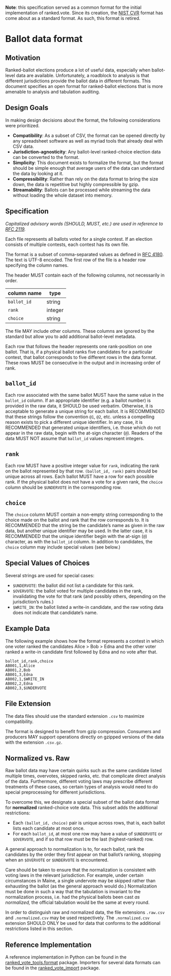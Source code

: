 **Note**: this specification served as a common format for the initial implementation of ranked.vote. Since its creation, the [NIST CVR](https://www.nist.gov/publications/cast-vote-records-common-data-format-specification-version-10) format has come about as a standard format. As such, this format is retired.

# Ballot data format

## Motivation

Ranked-ballot elections produce a lot of useful data, especially when ballot-level data are available. Unfortunately, a roadblock to analysis is that different jurisdictions provide the ballot data in different formats. This document specifies an open format for ranked-ballot elections that is more amenable to analysis and tabulation auditing.

## Design Goals

In making design decisions about the format, the following considerations were prioritized.

- **Compatibility**: As a subset of CSV, the format can be opened directly by any spreadsheet software as well as myriad tools that already deal with CSV data.
- **Jurisdiction-agnosticity**: Any ballot-level ranked-choice election data can be converted to the format.
- **Simplicity**: This document exists to formalize the format, but the format should be simple enough that average users of the data can understand the data by looking at it.
- **Compressibility**: Rather than rely on the data format to bring the size down, the data is repetitive but highly compressible by gzip.
- **Streamability**: Ballots can be processed while streaming the data without loading the whole dataset into memory.

## Specification

*Capitalized advisory words (SHOULD, MUST, etc.) are used in reference to [RFC 2119](https://www.ietf.org/rfc/rfc2119.txt).*

Each file represents all ballots voted for a single contest. If an election consists of multiple contests, each contest has its own file.

The format is a subset of comma-separated values as defined in [RFC 4180](https://www.ietf.org/rfc/rfc4180.txt). The text is UTF-8 encoded. The first row of the file is a header row specifying the column names.

The header MUST contain each of the following columns, not necessarily in order.

| column name   | type    |
|---------------|---------|
| `ballot_id`   | string  |
| `rank`        | integer |
| `choice`      | string  |

The file MAY include other columns. These columns are ignored by the standard but allow you to add additional ballot-level metadata.

Each row that follows the header represents one rank-position on one ballot. That is, if a physical ballot ranks five candidates for a particular contest, that ballot corresponds to five different rows in the data format. These rows MUST be consecutive in the output and in increasing order of rank.

## `ballot_id`

Each row associated with the same ballot MUST have the same value in the `ballot_id` column. If an appropriate identifier (e.g. a ballot number) is provided in the raw data, it SHOULD be used verbatim. Otherwise, it is acceptable to generate a unique string for each ballot. It is RECOMMENDED that these strings follow the convention `@1`, `@2`, etc. unless a compelling reason exists to pick a different unique identifier. In any case, it is RECOMMENDED that generated unique identifiers, i.e. those which do not appear in the raw data, begin with the at-sign character (`@`). Readers of the data MUST NOT assume that `ballot_id` values represent integers.

## `rank`

Each row MUST have a positive integer value for `rank`, indicating the rank on the ballot represented by that row. `(ballot_id, rank)` pairs should be unique across all rows. Each ballot MUST have a row for each possible rank. If the physical ballot does not have a vote for a given rank, the `choice` column should be `$UNDERVOTE` in the corresponding row.

## `choice`

The `choice` column MUST contain a non-empty string corresponding to the choice made on the ballot and rank that the row corresponds to. It is RECOMMENDED that the string be the candidate’s name as given in the raw data, but another unique identifier may be used. In the latter case, it is RECOMMENDED that the unique identifier begin with the at-sign (`@`) character, as with the `ballot_id` column. In addition to candidates, the `choice` column may include special values (see below.)

## Special Values of Choices

Several strings are used for special cases:

- `$UNDERVOTE`: the ballot did not list a candidate for this rank.
- `$OVERVOTE`: the ballot voted for multiple candidates in the rank, invalidating the vote for that rank (and possibly others, depending on the jurisdiction’s rules.)
- `$WRITE_IN`: the ballot listed a write-in candidate, and the raw voting data does not indicate that candidate’s name.

## Example Data

The following example shows how the format represents a contest in which one voter ranked the candidates Alice > Bob > Edna and the other voter ranked a write-in candidate first followed by Edna and no vote after that.

    ballot_id,rank,choice
    AB001,1,Alice
    AB001,2,Bob
    AB001,3,Edna
    AB002,1,$WRITE_IN
    AB002,2,Edna
    AB002,3,$UNDERVOTE

## File Extension

The data files should use the standard extension `.csv` to maximize compatibility.

The format is designed to benefit from gzip compression. Consumers and producers MAY support operations directly on gzipped versions of the data with the extension `.csv.gz`.

## Normalized vs. Raw

Raw ballot data may have certain quirks such as the same candidate listed multiple times, overvotes, skipped ranks, etc. that complicate direct analysis of the data. Furthermore, different voting laws may prescribe different treatments of these cases, so certain types of analysis would need to do special preprocessing for different jurisdictions.

To overcome this, we designate a special subset of the ballot data format for **normalized** ranked-choice vote data. This subset adds the additional restrictions:

- Each `(ballot_id, choice)` pair is unique across rows, that is, each ballot lists each candidate at most once.
- For each `ballot_id`, at most one row may have a value of `$UNDERVOTE` or `$OVERVOTE`, and if so that row must be the last (highest-ranked) row.

A general approach to normalization is to, for each ballot, rank the candidates by the order they first appear on that ballot’s ranking, stopping when an `$OVERVOTE` or `$UNDERVOTE` is encountered.

Care should be taken to ensure that the normalization is consistent with voting laws in the relevant jurisdiction. For example, under certain circumstances in Maine, a single undervote may be skipped rather than exhausting the ballot (as the general approach would do.) Normalization must be done in such a way that the tabulation is invariant to the normalization process, i.e. had the physical ballots been cast *as normalized,* the official tabulation would be the same at every round.

In order to distinguish raw and normalized data, the file extensions `.raw.csv` and `.normalized.csv` may be used respectively. The `.normalized.csv` extension SHOULD ONLY be used for data that conforms to the additional restrictions listed in this section.

## Reference Implementation

A reference implementation in Python can be found in the [ranked_vote_tools.format](https://github.com/ranked-vote/ranked-vote-tools/blob/master/ranked_vote/format/__init__.py) package. Importers for several data formats can be found in the [ranked_vote_import](https://github.com/ranked-vote/ranked-vote-import) package.
